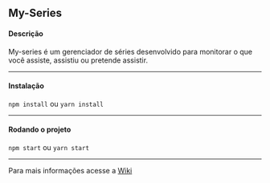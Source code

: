 ## My-Series

#### Descrição
My-series é um gerenciador de séries desenvolvido para monitorar o que você assiste, assistiu ou pretende assistir.
***

#### Instalação

`npm install` ou `yarn install`
***

#### Rodando o projeto

`npm start` ou `yarn start`
***

Para mais informações acesse a [Wiki](https://github.com/tricknp/my-series/wiki)

